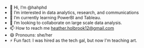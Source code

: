 - 👋 Hi, I’m @hahphd
- 👀 I’m interested in data analytics, research, and communications
- 🌱 I’m currently learning PowerBI and Tableau.
- 💞️ I’m looking to collaborate on large scale data analysis.
- 📫 How to reach me heather.holbrook12@gmail.com
- 😄 Pronouns: she/her
- ⚡ Fun fact: I was hired as the tech gal, but now I'm teaching art.

<!---
hahphd/hahphd is a ✨ special ✨ repository because its `README.md` (this file) appears on your GitHub profile.
You can click the Preview link to take a look at your changes.
--->
